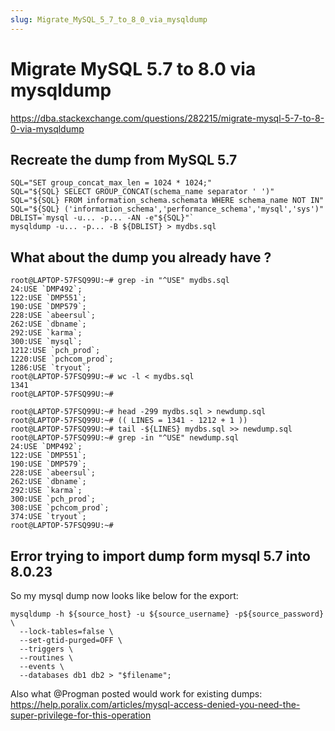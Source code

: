 ```yaml
---
slug: Migrate_MySQL_5_7_to_8_0_via_mysqldump
---
```


Migrate MySQL 5.7 to 8.0 via mysqldump
=====================================

https://dba.stackexchange.com/questions/282215/migrate-mysql-5-7-to-8-0-via-mysqldump

## Recreate the dump from MySQL 5.7

```
SQL="SET group_concat_max_len = 1024 * 1024;"
SQL="${SQL} SELECT GROUP_CONCAT(schema_name separator ' ')"
SQL="${SQL} FROM information_schema.schemata WHERE schema_name NOT IN"
SQL="${SQL} ('information_schema','performance_schema','mysql','sys')"
DBLIST=`mysql -u... -p... -AN -e"${SQL}"`
mysqldump -u... -p... -B ${DBLIST} > mydbs.sql
```

## What about the dump you already have ?

```
root@LAPTOP-57FSQ99U:~# grep -in "^USE" mydbs.sql
24:USE `DMP492`;
122:USE `DMP551`;
190:USE `DMP579`;
228:USE `abeersul`;
262:USE `dbname`;
292:USE `karma`;
300:USE `mysql`;
1212:USE `pch_prod`;
1220:USE `pchcom_prod`;
1286:USE `tryout`;
root@LAPTOP-57FSQ99U:~# wc -l < mydbs.sql
1341
root@LAPTOP-57FSQ99U:~#
```

```
root@LAPTOP-57FSQ99U:~# head -299 mydbs.sql > newdump.sql
root@LAPTOP-57FSQ99U:~# (( LINES = 1341 - 1212 + 1 ))
root@LAPTOP-57FSQ99U:~# tail -${LINES} mydbs.sql >> newdump.sql
root@LAPTOP-57FSQ99U:~# grep -in "^USE" newdump.sql
24:USE `DMP492`;
122:USE `DMP551`;
190:USE `DMP579`;
228:USE `abeersul`;
262:USE `dbname`;
292:USE `karma`;
300:USE `pch_prod`;
308:USE `pchcom_prod`;
374:USE `tryout`;
root@LAPTOP-57FSQ99U:~#
```

## Error trying to import dump form mysql 5.7 into 8.0.23

So my mysql dump now looks like below for the export:

```
mysqldump -h ${source_host} -u ${source_username} -p${source_password} \
  --lock-tables=false \
  --set-gtid-purged=OFF \
  --triggers \
  --routines \
  --events \
  --databases db1 db2 > "$filename";
```

Also what @Progman posted would work for existing dumps: https://help.poralix.com/articles/mysql-access-denied-you-need-the-super-privilege-for-this-operation
